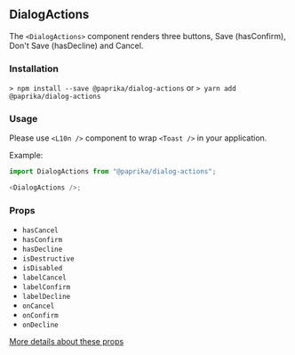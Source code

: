 ## DialogActions

The `<DialogActions>` component renders three buttons, Save (hasConfirm), Don't Save (hasDecline) and Cancel.

### Installation

`> npm install --save @paprika/dialog-actions`
or
`> yarn add @paprika/dialog-actions`

### Usage

Please use `<L10n />` component to wrap `<Toast />` in your application.

Example:

```js
import DialogActions from "@paprika/dialog-actions";

<DialogActions />;
```

### Props

- `hasCancel`
- `hasConfirm`
- `hasDecline`
- `isDestructive`
- `isDisabled`
- `labelCancel`
- `labelConfirm`
- `labelDecline`
- `onCancel`
- `onConfirm`
- `onDecline`

[More details about these props](https://github.com/acl-services/paprika/blob/master/packages/DialogActions/src/DialogActions.js)
